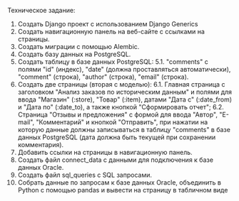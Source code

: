 ﻿Техническое задание:

1. Создать Django проект с использованием Django Generics
2. Создать навигационную панель на веб-сайте с ссылками на страницы.
3. Создать миграции с помощью Alembic.
4. Создать базу данных на PostgreSQL.
5. Создать таблицу в базе данных PostgreSQL:
   5.1. "comments" с полями "id" (индекс), "date" (должна проставляться автоматически), "comment" (строка), "author" (строка), "email" (строка).
6. Создать две страницы (вторая с моделью):
   6.1. Главная страница с заголовком "Анализ заказов по историческим данным" и полями для ввода "Магазин" (:store), "Товар" (:item), датами "Дата с" (:date\_from) и "Дата по" (:date\_to), а также кнопкой "Сформировать отчет";
   6.2. Страница "Отзывы и предложения" с формой для ввода "Автор", "E-mail", "Комментарий" и кнопкой "Отправить", при нажатии на которую данные должны записываться в таблицу "comments" в базе данных PostgreSQL (дата должна быть текущей при сохранении комментария).
7. Добавить ссылки на страницы в навигационную панель.
8. Создать файл connect\_data с данными для подключения к базе данных Oracle.
9. Создать файл sql\_queries с SQL запросами.
10. Собрать данные по запросам к базе данных Oracle, объединить в Python с помощью pandas и вывести на страницу в табличном виде


